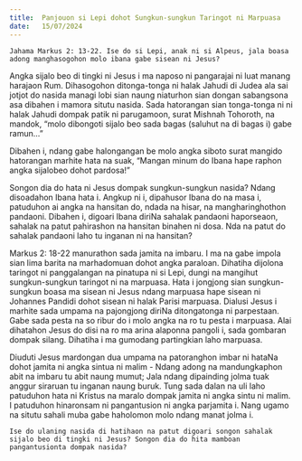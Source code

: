 ```yaml
---
title:  Panjouon si Lepi dohot Sungkun-sungkun Taringot ni Marpuasa
date:   15/07/2024
---
```


`Jahama Markus 2: 13-22. Ise do si Lepi, anak ni si Alpeus, jala boasa adong manghasogohon molo ibana gabe sisean ni Jesus?`

Angka sijalo beo di tingki ni Jesus i ma naposo ni pangarajai ni luat manang harajaon Rum. Dihasogohon ditonga-tonga ni halak Jahudi di Judea ala sai jotjot do nasida managi lobi sian naung niaturhon sian dongan sabangsona asa dibahen i mamora situtu nasida. Sada hatorangan sian tonga-tonga ni ni halak Jahudi dompak patik ni parugamoon, surat Mishnah Tohoroth, na mandok, “molo dibongoti sijalo beo sada bagas (saluhut na di bagas i) gabe ramun...”

Dibahen i, ndang gabe halongangan be molo angka siboto surat mangido hatorangan marhite hata na suak, “Mangan minum do Ibana hape raphon angka sijalobeo dohot pardosa!”

Songon dia do hata ni Jesus dompak sungkun-sungkun nasida? Ndang disoadahon Ibana hata i. Angkup ni i, dipahusor Ibana do na masa i, patuduhon ai angka na hansitan do, ndada na hisar, na mangharinghothon pandaoni. Dibahen i, digoari Ibana diriNa sahalak pandaoni haporseaon, sahalak na patut pahirashon na hansitan binahen ni dosa. Nda na patut do sahalak pandaoni laho tu inganan ni na hansitan?

Markus 2: 18-22 manurathon sada jamita na imbaru. I ma na gabe impola sian lima barita na marhadomuan dohot angka paraloan. Dihatiha dijolona taringot ni panggalangan na pinatupa ni si Lepi, dungi na mangihut sungkun-sungkun taringot ni na marpuasa. Hata i jongjong sian sungkun-sungkun boasa ma sisean ni Jesus ndang marpuasa hape sisean ni Johannes Pandidi dohot sisean ni halak Parisi marpuasa. Dialusi Jesus i marhite sada umpama na pajongjong diriNa ditongatonga ni parpestaan. Gabe sada pesta na so ribur do i molo angka na ro tu pesta i marpuasa. Alai dihatahon Jesus do disi na ro ma arina alaponna pangoli i, sada gombaran dompak silang. Dihatiha i ma gumodang partingkian laho marpuasa.

Diuduti Jesus mardongan dua umpama na patoranghon imbar ni hataNa dohot jamita ni angka sintua ni malim - Ndang adong na mandungkaphon abit na imbaru tu abit naung mumut; Jala ndang dipainding jolma tuak anggur siraruan tu inganan naung buruk. Tung sada dalan na uli laho patuduhon hata ni Kristus na maralo dompak jamita ni angka sintu ni malim. I patuduhon hinaronsam ni pangantusion ni angka parjamita i. Nang ugamo na situtu sahali muba gabe haholomon molo ndang manat jolma i.

`Ise do ulaning nasida di hatihaon na patut digoari songon sahalak sijalo beo di tingki ni Jesus? Songon dia do hita mamboan pangantusionta dompak nasida?`